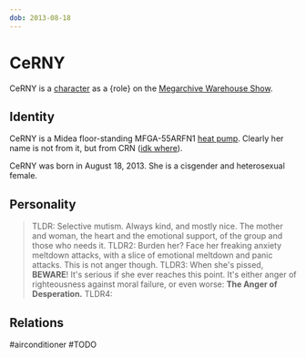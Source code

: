 ```yaml
---
dob: 2013-08-18
---
```

# CeRNY

CeRNY is a [character](Characters.md) as a {role} on the [Megarchive Warehouse Show](Megarchive%20Warehouse%20Show.md).
## Identity

CeRNY is a Midea floor-standing MFGA-55ARFN1 [heat pump](../../Species/Air%20Conditioners.md). Clearly her name is not from it, but from CRN ([idk where](void:not)).

CeRNY was born in August 18, 2013. She is a cisgender and heterosexual female.

## Personality

> TLDR: Selective mutism. Always kind, and mostly nice. The mother and woman, the heart and the emotional support, of the group and those who needs it.
> TLDR2: Burden her? Face her freaking anxiety meltdown attacks, with a slice of emotional meltdown and panic attacks. This is not anger though.
> TLDR3: When she's pissed, **BEWARE**! It's serious if she ever reaches this point. It's either anger of righteousness against moral failure, or even worse: **The Anger of Desperation.**
> TLDR4: 


## Relations

#airconditioner #TODO 